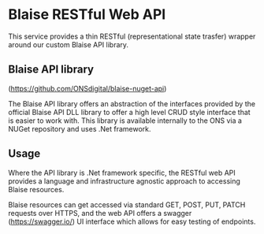 # Blaise RESTful Web API

This service provides a thin RESTful (representational state trasfer) wrapper around our custom Blaise API library.

## Blaise API library
(https://github.com/ONSdigital/blaise-nuget-api)

The Blaise API library offers an abstraction of the interfaces provided by the official Blaise API DLL library to offer a high level CRUD style interface that is 
easier to work with. This library is available internally to the ONS via a NUGet repository and uses .Net framework.

## Usage
Where the API library is .Net framework specific, the RESTful web API provides a language and infrastructure agnostic approach to accessing Blaise resources.

Blaise resources can get accessed via standard GET, POST, PUT, PATCH requests over HTTPS, and the web API offers a swagger (https://swagger.io/) UI interface which 
allows for easy testing of endpoints.

